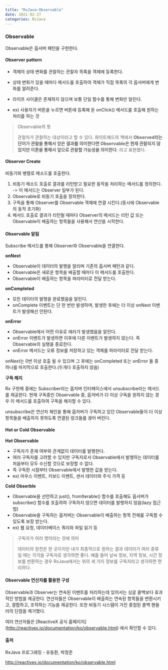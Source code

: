 ```yaml
---
title: "RxJava-Observable"
date: 2021-02-27
categories: RxJava
---
```


### Observable

Observable은 옵서버 패턴을 구현한다. 

#### Observer pattern

- 객체의 상태 변화를 관찰하는 관찰자 목록을 객체에 등록한다.

- 상태 변화가 있을 때마다 메서드를 호출하여 객체가 직접 목록의 각 옵서버에게 변화를 알려준다.
- 라이프 사이클은 존재하지 않으며 보통 단일 함수를 통해 변화만 알린다.
- ex) 사용자가 버튼을 누르면 버튼에 등록해 둔 onClick() 메서드를 호출해 원하는 처리를 하는 것

> Observable의 뜻
>
> 관찰자가 관찰하는 대상이라고 할 수 있다. 화이트헤드의 책에서 **Observed라는 단어가 관찰을 통해서 얻은 결과를 의미한다면 Observable은 현재 관찰되지 않았지만 이론을 통해서 앞으로 관찰할 가능성을 의미한다.** 라고 표현했다.



#### Observer Create

비동기와 병렬로 메소드를 호출한다.

1. 비동기 메소드 호출로 결과를 리턴받고 필요한 동작을 처리하는 메서드를 정의한다.  -> 이 메서드는 Observer 일부가 된다.
2. Observable로 비동기 호출을 정의한다.
3. 구독을 통해 Observer를 Observable 객체에 연결 시킨다.(동시에 Observable의 동작 초기화)
4. 메서드 호출로 결과가 리턴될 때마다 Observer의 메서드는 리턴 값 또는 Observable이 배출하는 항목들을 사용해서 연산을 시작한다.



#### Observable 알림

Subscribe 메서드를 통해 Observer와 Observable을 연결한다.

**onNext**

- Observable이 데이터의 발행을 알리며 기존의 옵서버 패턴과 같다.
- Observable은 새로운 항목을 배출할 때마다 이 메서드를 호출한다.
- Observable이 배출하는 항목을 파라미터로 전달 받는다.

**onCompleted**

- 모든 데이터의 발행을 완료했음을 알린다.
- onComplete 이벤트는 단 한 번만 발생하며, 발생한 후에는 더 이상 onNext 이벤트가 발생해선 안된다.

**onError**

- Observable에서 어떤 이유로 에러가 발생했음을 알린다. 
- onError 이벤트가 발생하면 이후에 다른 이벤트가 발생하지 않는다. 즉 Observable의 실행을 종료한다.
- onError 메서드는 오류 정보를 저장하고 있는 객체를 파라미터로 전달 받는다.

onNext는 0번 이상 호출 될 수 있으며 그 후에는 onCompleted 또는 onError 둘 중 하나를 마지막으로 호출한다.(두개다 호출하지 않음)



**구독 해지**

Rx 구현체 중에는 Subscriber라는 옵저버 인터페이스에서 unsubscribe라는 메서드를 제공한다. 현재 구독중인 Observable 중, 옵저버가 더 이상 구독을 원하지 않는 경우 이 메서드를 호출하여 구독을 해지할 수 있다.

unsubscribe은 연산자 체인을 통해 옵저버가 구독하고 있던 Observable들이 더 이상 항목들을 배출하지 못하도록 연결된 링크들를 끊어 버린다.



#### Hot or Cold Observable

**Hot Observable**

- 구독자가 존재 여부와 관계없이 데이터를 발행한다. 
- 여러 구독자를 고려할 수 있지만 구독자로서 Observable에서 발행하는 데이터를 처음부터 모두 수신할 것으로 보장할 수 없다.
- 즉 구독한 시점부터 Observable에서 발행한 값을 받는다.
- ex) 마우스 이벤트, 키보드 이벤트, 센서 데이터와 주식 가격 등

**Cold Obserble**

- Observable을 선언하고 just(), fromIterable() 함수를 호출해도 옵서버가 subscribe() 함수를 호출하여 구독하지 않으면 데이터를 발행하지 않음(lazy 접근법)
- Observable을 구독하는 옵저버는 Observable이 배출하는 항목 전체를 구독할 수 있도록 보장 받는다.
- ex) 웹 요청, 데이터베이스 쿼리와 파일 읽기 등

> 구독자가 여러 명이라는 것에 의미
>
> 데이터의 원천은 한 곳이지만 내가 최종적으로 원하는 결과 데이터가 여러 종류일 때는 각각을 구독자로 생각하면 좋다. 예를 들어 날씨 정보, 지역 정보, 시간 정보를 반환하는 경우 RxJava에서는 위의 세 가지 정보를 구독자라고 생각하면 편리하다.



#### Observable 연산자를 활용한 구성

Observable과 Observer는 연속된 이벤트를 처리하는데 있어서는 싱글 콜백보다 효과적인 방법을 제공한다. 연산자들은 Observable이 배출하는 연속된 항목들을 변환시키고, 결합하고, 조작하는 기능을 제공한다. 또한 비동기 시스템이 가진 중첩된 콜백 핸들러의 단점을 제거했다.

여러 연산자들은 [ReactiveX 공식 홈페이지] (http://reactivex.io/documentation/ko/observable.html) 에서 확인할 수 있다.



#### 출처

RxJava 프로그래밍 - 유동환, 박정준

http://reactivex.io/documentation/ko/observable.html

